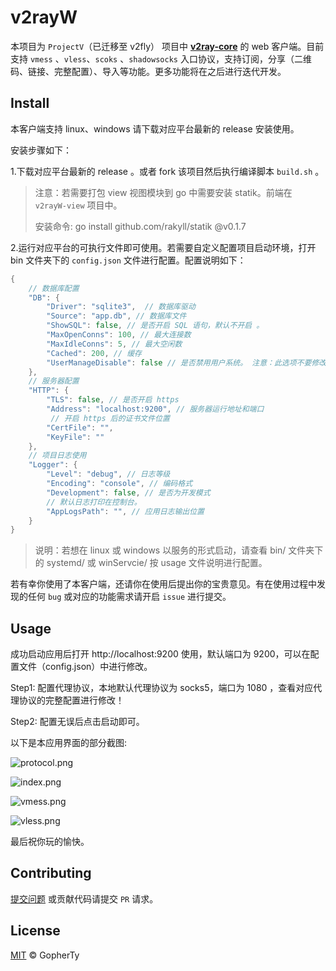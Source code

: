 # v2rayW

本项目为 `ProjectV`（已迁移至 v2fly） 项目中 **[v2ray-core](https://github.com/v2fly/v2ray-core)** 的 web 客户端。目前支持 `vmess` 、`vless`、`scoks` 、`shadowsocks` 入口协议，支持订阅，分享（二维码、链接、完整配置）、导入等功能。更多功能将在之后进行迭代开发。

## Install 

本客户端支持 linux、windows 请下载对应平台最新的 release 安装使用。

安装步骤如下：

1.下载对应平台最新的 release 。或者 fork 该项目然后执行编译脚本 `build.sh`  。

> 注意：若需要打包 view 视图模块到 go 中需要安装 statik。前端在 `v2rayW-view` 项目中。
>
> 安装命令: go install github.com/rakyll/statik @v0.1.7

2.运行对应平台的可执行文件即可使用。若需要自定义配置项目启动环境，打开 bin 文件夹下的 `config.json`  文件进行配置。配置说明如下：

```go
{  
    // 数据库配置
    "DB": {   
        "Driver": "sqlite3",  // 数据库驱动
        "Source": "app.db", // 数据库文件
        "ShowSQL": false, // 是否开启 SQL 语句，默认不开启 。 
        "MaxOpenConns": 100, // 最大连接数
        "MaxIdleConns": 5, // 最大空闲数
        "Cached": 200, // 缓存
        "UserManageDisable": false // 是否禁用用户系统。 注意：此选项不要修改，在最开始设计时是将该选项作为保留项。
    },
    // 服务器配置
    "HTTP": {
        "TLS": false, // 是否开启 https
        "Address": "localhost:9200", // 服务器运行地址和端口
         // 开启 https 后的证书文件位置
        "CertFile": "", 
        "KeyFile": "" 
    },
    // 项目日志使用
    "Logger": {
        "Level": "debug", // 日志等级
        "Encoding": "console", // 编码格式
        "Development": false, // 是否为开发模式
        // 默认日志打印在控制台。
        "AppLogsPath": "", // 应用日志输出位置 
    }
}
```

> 说明：若想在 linux 或 windows 以服务的形式启动，请查看 bin/ 文件夹下的 systemd/ 或 winServcie/ 按 usage 文件说明进行配置。

若有幸你使用了本客户端，还请你在使用后提出你的宝贵意见。有在使用过程中发现的任何 `bug` 或对应的功能需求请开启 `issue` 进行提交。

## Usage

成功启动应用后打开 http://localhost:9200 使用，默认端口为 9200，可以在配置文件（config.json）中进行修改。

Step1: 配置代理协议，本地默认代理协议为 socks5，端口为 1080 ，查看对应代理协议的完整配置进行修改！

Step2: 配置无误后点击启动即可。  

以下是本应用界面的部分截图:

![protocol.png](https://i.loli.net/2020/12/10/btSVzBPsfnMmqEG.png)

![index.png](https://i.loli.net/2020/12/10/MZmlKhI4SzbY52X.png)

![vmess.png](https://i.loli.net/2020/12/10/zVcx4DFGeLSZiBK.png)

![vless.png](https://i.loli.net/2020/12/10/WAQGXZ4CUuS3d8n.png)

最后祝你玩的愉快。

## Contributing

[提交问题](https://github.com/GopherTy/v2ray-web/issues/new) 或贡献代码请提交 `PR` 请求。

## License

[MIT](https://github.com/GopherTy/v2ray-web/blob/master/LICENSE) © GopherTy

